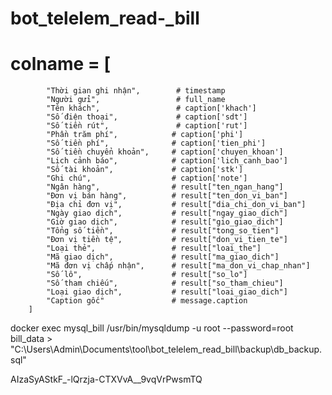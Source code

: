 # bot_telelem_read-_bill

# colname = [
            "Thời gian ghi nhận",        # timestamp
            "Người gửi",                 # full_name
            "Tên khách",                 # caption['khach']
            "Số điện thoại",             # caption['sdt']
            "Số tiền rút",               # caption['rut']
            "Phần trăm phí",            # caption['phi']
            "Số tiền phí",              # caption['tien_phi']
            "Số tiền chuyển khoản",     # caption['chuyen_khoan']
            "Lịch cảnh báo",            # caption['lich_canh_bao']
            "Số tài khoản",             # caption['stk']
            "Ghi chú",                  # caption['note']
            "Ngân hàng",                # result["ten_ngan_hang"]
            "Đơn vị bán hàng",          # result["ten_don_vi_ban"]
            "Địa chỉ đơn vị",           # result["dia_chi_don_vi_ban"]
            "Ngày giao dịch",           # result["ngay_giao_dich"]
            "Giờ giao dịch",            # result["gio_giao_dich"]
            "Tổng số tiền",             # result["tong_so_tien"]
            "Đơn vị tiền tệ",           # result["don_vi_tien_te"]
            "Loại thẻ",                 # result["loai_the"]
            "Mã giao dịch",             # result["ma_giao_dich"]
            "Mã đơn vị chấp nhận",      # result["ma_don_vi_chap_nhan"]
            "Số lô",                    # result["so_lo"]
            "Số tham chiếu",            # result["so_tham_chieu"]
            "Loại giao dịch",           # result["loai_giao_dich"]
            "Caption gốc"               # message.caption
        ]
        
docker exec mysql_bill /usr/bin/mysqldump -u root --password=root bill_data > "C:\Users\Admin\Documents\tool\bot_telelem_read_bill\backup\db_backup.sql"


AIzaSyAStkF_-lQrzja-CTXVvA__9vqVrPwsmTQ